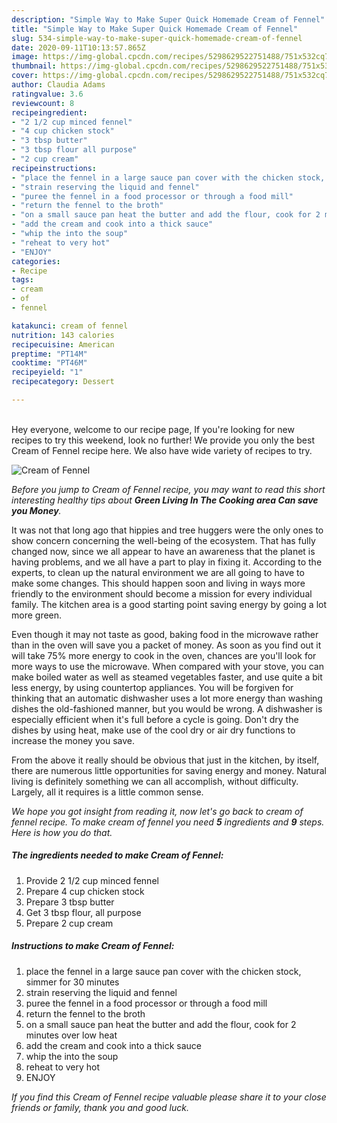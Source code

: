```yaml
---
description: "Simple Way to Make Super Quick Homemade Cream of Fennel"
title: "Simple Way to Make Super Quick Homemade Cream of Fennel"
slug: 534-simple-way-to-make-super-quick-homemade-cream-of-fennel
date: 2020-09-11T10:13:57.865Z
image: https://img-global.cpcdn.com/recipes/5298629522751488/751x532cq70/cream-of-fennel-recipe-main-photo.jpg
thumbnail: https://img-global.cpcdn.com/recipes/5298629522751488/751x532cq70/cream-of-fennel-recipe-main-photo.jpg
cover: https://img-global.cpcdn.com/recipes/5298629522751488/751x532cq70/cream-of-fennel-recipe-main-photo.jpg
author: Claudia Adams
ratingvalue: 3.6
reviewcount: 8
recipeingredient:
- "2 1/2 cup minced fennel"
- "4 cup chicken stock"
- "3 tbsp butter"
- "3 tbsp flour all purpose"
- "2 cup cream"
recipeinstructions:
- "place the fennel in a large sauce pan cover with the chicken stock, simmer for 30 minutes"
- "strain reserving the liquid and fennel"
- "puree the fennel in a food processor or through a food mill"
- "return the fennel to the broth"
- "on a small sauce pan heat the butter and add the flour, cook for 2 minutes over low heat"
- "add the cream and cook into a thick sauce"
- "whip the into the soup"
- "reheat to very hot"
- "ENJOY"
categories:
- Recipe
tags:
- cream
- of
- fennel

katakunci: cream of fennel 
nutrition: 143 calories
recipecuisine: American
preptime: "PT14M"
cooktime: "PT46M"
recipeyield: "1"
recipecategory: Dessert

---
```

<br>
Hey everyone, welcome to our recipe page, If you're looking for new recipes to try this weekend, look no further! We provide you only the best Cream of Fennel recipe here. We also have wide variety of recipes to try.
<br>


![Cream of Fennel](https://img-global.cpcdn.com/recipes/5298629522751488/751x532cq70/cream-of-fennel-recipe-main-photo.jpg)

<i>Before you jump to Cream of Fennel recipe, you may want to read this short interesting healthy tips about 
<strong>Green Living In The Cooking area Can save you Money</strong>.</i>
</br>

It was not that long ago that hippies and tree huggers were the only ones to show concern concerning the well-being of the ecosystem. That has fully changed now, since we all appear to have an awareness that the planet is having problems, and we all have a part to play in fixing it. According to the experts, to clean up the natural environment we are all going to have to make some changes. This should happen soon and living in ways more friendly to the environment should become a mission for every individual family. The kitchen area is a good starting point saving energy by going a lot more green.

Even though it may not taste as good, baking food in the microwave rather than in the oven will save you a packet of money. As soon as you find out it will take 75% more energy to cook in the oven, chances are you'll look for more ways to use the microwave. When compared with your stove, you can make boiled water as well as steamed vegetables faster, and use quite a bit less energy, by using countertop appliances. You will be forgiven for thinking that an automatic dishwasher uses a lot more energy than washing dishes the old-fashioned manner, but you would be wrong. A dishwasher is especially efficient when it's full before a cycle is going. Don't dry the dishes by using heat, make use of the cool dry or air dry functions to increase the money you save.

From the above it really should be obvious that just in the kitchen, by itself, there are numerous little opportunities for saving energy and money. Natural living is definitely something we can all accomplish, without difficulty. Largely, all it requires is a little common sense.


<i>We hope you got insight from reading it, now let's go back to cream of fennel recipe. To make cream of fennel you need <strong>5</strong> ingredients and <strong>9</strong> steps. Here is how you do that.
</i>

##### The ingredients needed to make Cream of Fennel:

1. Provide 2 1/2 cup minced fennel
1. Prepare 4 cup chicken stock
1. Prepare 3 tbsp butter
1. Get 3 tbsp flour, all purpose
1. Prepare 2 cup cream


##### Instructions to make Cream of Fennel:

1. place the fennel in a large sauce pan cover with the chicken stock, simmer for 30 minutes
1. strain reserving the liquid and fennel
1. puree the fennel in a food processor or through a food mill
1. return the fennel to the broth
1. on a small sauce pan heat the butter and add the flour, cook for 2 minutes over low heat
1. add the cream and cook into a thick sauce
1. whip the into the soup
1. reheat to very hot
1. ENJOY


<i>If you find this Cream of Fennel recipe valuable please share it to your close friends or family, thank you and good luck.</i>
